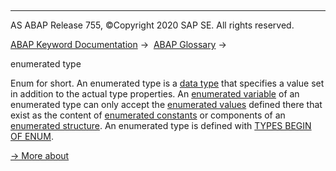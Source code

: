   

* * *

AS ABAP Release 755, ©Copyright 2020 SAP SE. All rights reserved.

[ABAP Keyword Documentation](javascript:call_link\('abenabap.htm'\)) →  [ABAP Glossary](javascript:call_link\('abenabap_glossary.htm'\)) → 

enumerated type

Enum for short. An enumerated type is a [data type](javascript:call_link\('abendata_type_glosry.htm'\) "Glossary Entry") that specifies a value set in addition to the actual type properties. An [enumerated variable](javascript:call_link\('abenenumerated_variable_glosry.htm'\) "Glossary Entry") of an enumerated type can only accept the [enumerated values](javascript:call_link\('abenenumerated_value_glosry.htm'\) "Glossary Entry") defined there that exist as the content of [enumerated constants](javascript:call_link\('abenenumerated_constant_glosry.htm'\) "Glossary Entry") or components of an [enumerated structure](javascript:call_link\('abenenumerated_structure_glosry.htm'\) "Glossary Entry"). An enumerated type is defined with [TYPES BEGIN OF ENUM](javascript:call_link\('abaptypes_enum.htm'\)).

[→ More about](javascript:call_link\('abenenumerated_types_usage.htm'\))